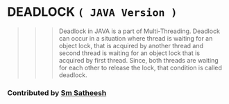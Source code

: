# DEADLOCK `( JAVA Version )`

>>> Deadlock in JAVA is a part of Multi-Threading.
>>> Deadlock can occur in a situation where thread is waiting for an object lock, that is acquired by another thread and second thread is waiting for an object lock that is acquired by first thread.
>>> Since, both threads are waiting for each other to release the lock, that condition is called deadlock.

### Contributed by [Sm Satheesh](https://github.com/smsatheesh)